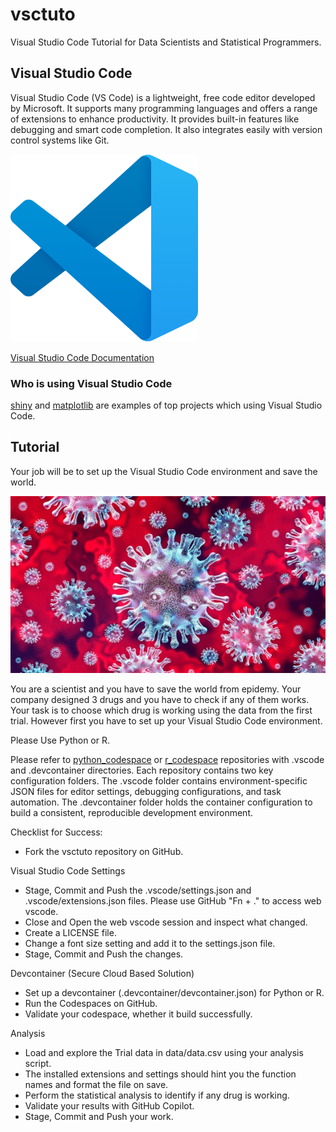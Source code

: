 # vsctuto

Visual Studio Code Tutorial for Data Scientists and Statistical Programmers.

## Visual Studio Code

Visual Studio Code (VS Code) is a lightweight, free code editor developed by Microsoft. It supports many programming languages and offers a range of extensions to enhance productivity. It provides built-in features like debugging and smart code completion. It also integrates easily with version control systems like Git.

<a href="https://code.visualstudio.com/docs"><img src="img/vscode.png" alt="Visual Studio Code Logo" height="300px" width="auto"></a>

[Visual Studio Code Documentation](https://code.visualstudio.com/docs)

### Who is using Visual Studio Code

[shiny](https://github.com/rstudio/shiny) and [matplotlib](https://github.com/matplotlib/matplotlib) are examples of top projects which using Visual Studio Code.

## Tutorial

Your job will be to set up the Visual Studio Code environment and save the world.

![Source: Springer Nature](img/virus.png)

You are a scientist and you have to save the world from epidemy.
Your company designed 3 drugs and you have to check if any of them works.
Your task is to choose which drug is working using the data from the first trial.
However first you have to set up your Visual Studio Code environment.

Please Use Python or R.

Please refer to [python_codespace](https://www.github.com/polkas/python_codespace) or [r_codespace](https://www.github.com/polkas/r_codespace) repositories with .vscode and .devcontainer directories. Each repository contains two key configuration folders. The .vscode folder contains environment-specific JSON files for editor settings, debugging configurations, and task automation. The .devcontainer folder holds the container configuration to build a consistent, reproducible development environment.

Checklist for Success:

* Fork the vsctuto repository on GitHub.

Visual Studio Code Settings

* Stage, Commit and Push the .vscode/settings.json and .vscode/extensions.json files. Please use GitHub "Fn + ." to access web vscode.
* Close and Open the web vscode session and inspect what changed.
* Create a LICENSE file.
* Change a font size setting and add it to the settings.json file.
* Stage, Commit and Push the changes.


Devcontainer (Secure Cloud Based Solution)

* Set up a devcontainer (.devcontainer/devcontainer.json) for Python or R. 
* Run the Codespaces on GitHub.
* Validate your codespace, whether it build successfully.

Analysis

* Load and explore the Trial data in data/data.csv using your analysis script.
* The installed extensions and settings should hint you the function names and format the file on save.
* Perform the statistical analysis to identify if any drug is working.
* Validate your results with GitHub Copilot.
* Stage, Commit and Push your work.


